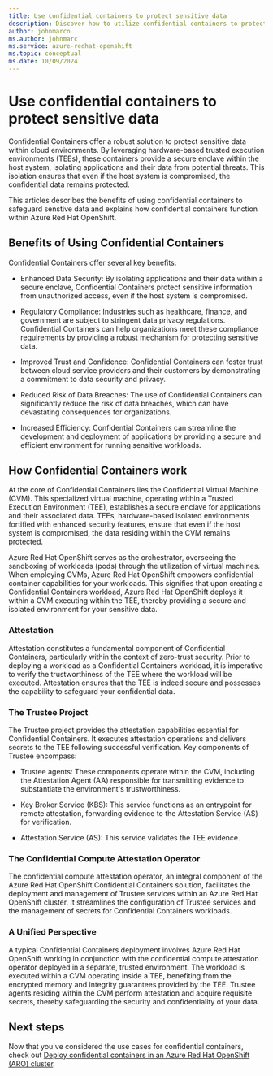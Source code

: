 ```yaml
---
title: Use confidential containers to protect sensitive data
description: Discover how to utilize confidential containers to protect senstive data.
author: johnmarco
ms.author: johnmarc
ms.service: azure-redhat-openshift
ms.topic: conceptual
ms.date: 10/09/2024
---
```

# Use confidential containers to protect sensitive data

Confidential Containers offer a robust solution to protect sensitive data within cloud environments. By leveraging hardware-based trusted execution environments (TEEs), these containers provide a secure enclave within the host system, isolating applications and their data from potential threats. This isolation ensures that even if the host system is compromised, the confidential data remains protected.

This articles describes the benefits of using confidential containers to safeguard senstive data and explains how confidential containers function within Azure Red Hat OpenShift.


## Benefits of Using Confidential Containers

Confidential Containers offer several key benefits:

- Enhanced Data Security: By isolating applications and their data within a secure enclave, Confidential Containers protect sensitive information from unauthorized access, even if the host system is compromised.

- Regulatory Compliance: Industries such as healthcare, finance, and government are subject to stringent data privacy regulations. Confidential Containers can help organizations meet these compliance requirements by providing a robust mechanism for protecting sensitive data.

- Improved Trust and Confidence: Confidential Containers can foster trust between cloud service providers and their customers by demonstrating a commitment to data security and privacy.

- Reduced Risk of Data Breaches: The use of Confidential Containers can significantly reduce the risk of data breaches, which can have devastating consequences for organizations.

- Increased Efficiency: Confidential Containers can streamline the development and deployment of applications by providing a secure and efficient environment for running sensitive workloads.

## How Confidential Containers work

At the core of Confidential Containers lies the Confidential Virtual Machine (CVM). This specialized virtual machine, operating within a Trusted Execution Environment (TEE), establishes a secure enclave for applications and their associated data. TEEs, hardware-based isolated environments fortified with enhanced security features, ensure that even if the host system is compromised, the data residing within the CVM remains protected.

Azure Red Hat OpenShift serves as the orchestrator, overseeing the sandboxing of workloads (pods) through the utilization of virtual machines. When employing CVMs, Azure Red Hat OpenShift empowers confidential container capabilities for your workloads. This signifies that upon creating a Confidential Containers workload, Azure Red Hat OpenShift deploys it within a CVM executing within the TEE, thereby providing a secure and isolated environment for your sensitive data.

### Attestation

Attestation constitutes a fundamental component of Confidential Containers, particularly within the context of zero-trust security. Prior to deploying a workload as a Confidential Containers workload, it is imperative to verify the trustworthiness of the TEE where the workload will be executed. Attestation ensures that the TEE is indeed secure and possesses the capability to safeguard your confidential data.

### The Trustee Project

The Trustee project provides the attestation capabilities essential for Confidential Containers. It executes attestation operations and delivers secrets to the TEE following successful verification. Key components of Trustee encompass:

- Trustee agents: These components operate within the CVM, including the Attestation Agent (AA) responsible for transmitting evidence to substantiate the environment's trustworthiness.

- Key Broker Service (KBS): This service functions as an entrypoint for remote attestation, forwarding evidence to the Attestation Service (AS) for verification.

- Attestation Service (AS): This service validates the TEE evidence.

### The Confidential Compute Attestation Operator
The confidential compute attestation operator, an integral component of the Azure Red Hat OpenShift Confidential Containers solution, facilitates the deployment and management of Trustee services within an Azure Red Hat OpenShift cluster. It streamlines the configuration of Trustee services and the management of secrets for Confidential Containers workloads.


### A Unified Perspective

A typical Confidential Containers deployment involves Azure Red Hat OpenShift working in conjunction with the confidential compute attestation operator deployed in a separate, trusted environment. The workload is executed within a CVM operating inside a TEE, benefiting from the encrypted memory and integrity guarantees provided by the TEE. Trustee agents residing within the CVM perform attestation and acquire requisite secrets, thereby safeguarding the security and confidentiality of your data.

## Next steps

Now that you've considered the use cases for confidential containers, check out [Deploy confidential containers in an Azure Red Hat OpenShift (ARO) cluster](howto-confidential-containers.md).
